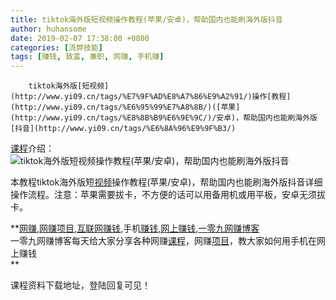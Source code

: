 ```yaml
---
title: tiktok海外版短视频操作教程(苹果/安卓)，帮助国内也能刷海外版抖音
author: huhansome
date: 2019-02-07 17:38:00 +0800
categories: [流弊技能]
tags: [赚钱, 致富, 兼职, 网赚, 手机赚]
---
```



        tiktok海外版[短视频](http://www.yi09.cn/tags/%E7%9F%AD%E8%A7%86%E9%A2%91/)操作[教程](http://www.yi09.cn/tags/%E6%95%99%E7%A8%8B/)([苹果](http://www.yi09.cn/tags/%E8%8B%B9%E6%9E%9C/)/安卓)，帮助国内也能刷海外版[抖音](http://www.yi09.cn/tags/%E6%8A%96%E9%9F%B3/)

[课程](http://www.yi09.cn/tags/%E8%AF%BE%E7%A8%8B/)介绍：![tiktok海外版短视频操作教程\(苹果/安卓\)，帮助国内也能刷海外版抖音](http://www.yi09.cn/zb_users/upload/2021/11/20211106205714163620343494211.jpeg)

本教程tiktok海外版短[视频](http://www.yi09.cn/tags/shipin/)操作教程(苹果/安卓)，帮助国内也能刷海外版抖音详细操作流程。注意：苹果需要拔卡，不方便的话可以用备用机或用平板，安卓无须拔卡。

  

**[网赚](http://www.yi09.cn/tags/%E7%BD%91%E8%B5%9A/),[网赚项目](http://www.yi09.cn/tags/%E7%BD%91%E8%B5%9A%E9%A1%B9%E7%9B%AE/),[互联网赚钱](http://www.yi09.cn/tags/%E4%BA%92%E8%81%94%E7%BD%91%E8%B5%9A%E9%92%B1/),手机[赚钱](http://www.yi09.cn/tags/%E8%B5%9A%E9%92%B1/),[网上赚钱](http://www.yi09.cn/tags/%E7%BD%91%E4%B8%8A%E8%B5%9A%E9%92%B1/),[一零九网赚博客](http://www.yi09.cn/tags/%E4%B8%80%E9%9B%B6%E4%B9%9D%E7%BD%91%E8%B5%9A%E5%8D%9A%E5%AE%A2/)  
一零九网赚博客每天给大家分享各种网赚[课程](http://www.yi09.cn/tags/%E8%AF%BE%E7%A8%8B/
"课程")，网赚[项目](http://www.yi09.cn/tags/%E9%A1%B9%E7%9B%AE/)，教大家如何用手机在网上赚钱  
**  
  
  

课程资料下载地址，登陆回复可见！

